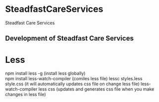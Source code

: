 # SteadfastCareServices
Steadfast Care Services
## Development of Steadfast Care Services
# Less 
npm install less -g (install less globally)<br>
npm install less-watch-compiler (comiles less file)
lessc styles.less style.css (it will automatically updates css file on change less file)
less-watch-compiler less css (updates and generates css file when you make changes in less file)
